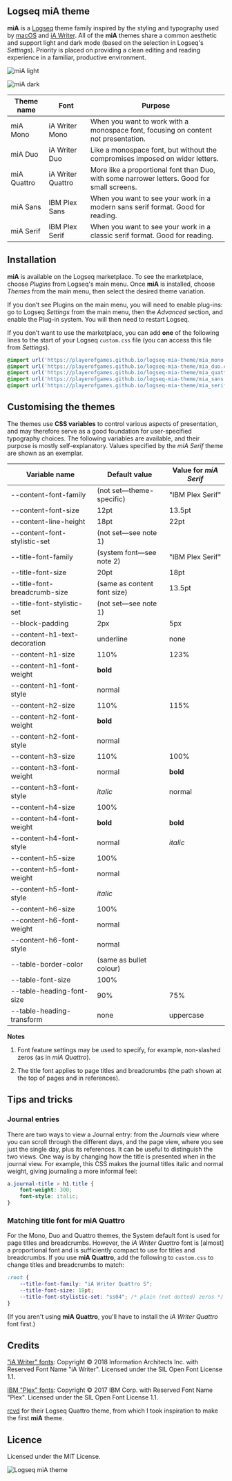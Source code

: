 ## Logseq miA theme

**miA** is a [Logseq](https://github.com/logseq/logseq) theme family inspired by the styling and typography used by [macOS](https://www.apple.com/macos/monterey/) and [iA Writer](https://ia.net/writer). All of the **miA** themes share a common aesthetic and support light and dark mode (based on the selection in Logseq's *Settings*). Priority is placed on providing a clean editing and reading experience in a familiar, productive environment.

![miA light](./screenshots/miA-light.png)

![miA dark](./screenshots/miA-dark.png)

| Theme name | Font | Purpose |
|---|---|---|
| miA Mono | iA Writer Mono | When you want to work with a monospace font, focusing on content not presentation. |
| miA Duo | iA Writer Duo | Like a monospace font, but without the compromises imposed on wider letters. |
| miA Quattro | iA Writer Quattro | More like a proportional font than Duo, with some narrower letters. Good for small screens. |
| miA Sans | IBM Plex Sans | When you want to see your work in a modern sans serif format. Good for reading. |
| miA Serif | IBM Plex Serif | When you want to see your work in a classic serif format. Good for reading. |

## Installation

**miA** is available on the Logseq marketplace. To see the marketplace, choose *Plugins* from Logseq's main menu. Once **miA** is installed, choose *Themes* from the main menu, then select the desired theme variation.

If you don’t see Plugins on the main menu, you will need to enable plug-ins: go to Logseq *Settings* from the main menu, then the *Advanced* section, and enable the Plug-in system. You will then need to restart Logseq.

If you don’t want to use the marketplace, you can add **one** of the following lines to the start of your Logseq `custom.css` file (you can access this file from *Settings*).

``` css
@import url('https://playerofgames.github.io/logseq-mia-theme/mia_mono.css');
@import url('https://playerofgames.github.io/logseq-mia-theme/mia_duo.css');
@import url('https://playerofgames.github.io/logseq-mia-theme/mia_quattro.css');
@import url('https://playerofgames.github.io/logseq-mia-theme/mia_sans.css');
@import url('https://playerofgames.github.io/logseq-mia-theme/mia_serif.css');
```

## Customising the themes

The themes use **CSS variables** to control various aspects of presentation, and may therefore serve as a good foundation for user-specified typography choices. The following variables are available, and their purpose is mostly self-explanatory. Values specified by the *miA Serif* theme are shown as an exemplar.

| Variable name | Default value | Value for *miA Serif* |
|---|---|---|
| --content-font-family | (not set—theme-specific) | "IBM Plex Serif" |
| --content-font-size | 12pt | 13.5pt |
| --content-line-height | 18pt | 22pt |
| --content-font-stylistic-set | (not set—see note 1) | |
| --title-font-family | (system font—see note 2) | "IBM Plex Serif" |
| --title-font-size | 20pt | 18pt |
| --title-font-breadcrumb-size | (same as content font size) | 13.5pt |
| --title-font-stylistic-set | (not set—see note 1) | |
| --block-padding | 2px | 5px |
| --content-h1-text-decoration | underline | none |
| --content-h1-size | 110% | 123% |
| --content-h1-font-weight | **bold** | |
| --content-h1-font-style | normal | |
| --content-h2-size | 110% | 115% |
| --content-h2-font-weight | **bold** | |
| --content-h2-font-style | normal | |
| --content-h3-size | 110% | 100% |
| --content-h3-font-weight | normal | **bold** |
| --content-h3-font-style | *italic* | normal |
| --content-h4-size | 100% | |
| --content-h4-font-weight | **bold** | **bold** |
| --content-h4-font-style | normal | *italic* |
| --content-h5-size | 100% | |
| --content-h5-font-weight | normal | |
| --content-h5-font-style | *italic* | |
| --content-h6-size | 100% | |
| --content-h6-font-weight | normal | |
| --content-h6-font-style | normal | |
| --table-border-color | (same as bullet colour) | |
| --table-font-size | 100% | |
| --table-heading-font-size | 90% | 75% |
| --table-heading-transform | none | uppercase |

**Notes**

1. Font feature settings may be used to specify, for example, non-slashed zeros (as in *miA Quattro*).

2. The title font applies to page titles and breadcrumbs (the path shown at the top of pages and in references).

## Tips and tricks

### Journal entries

There are two ways to view a Journal entry: from the *Journals* view where you can scroll through the different days, and the page view, where you see just the single day, plus its references. It can be useful to distinguish the two views. One way is by changing how the title is presented when in the journal view. For example, this CSS makes the journal titles italic and normal weight, giving journaling a more informal feel:

``` css
a.journal-title > h1.title {
	font-weight: 300;
	font-style: italic;
}
```

### Matching title font for **miA Quattro**
For the Mono, Duo and Quattro themes, the System default font is used for page titles and breadcrumbs. However, the *iA Writer Quattro* font is [almost] a proportional font and is sufficiently compact to use for titles and breadcrumbs. If you use **miA Quattro**, add the following to `custom.css` to change titles and breadcrumbs to match:

``` css
:root {
	--title-font-family: "iA Writer Quattro S";
	--title-font-size: 18pt;
	--title-font-stylistic-set: "ss04"; /* plain (not dotted) zeros */
}
```

(If you aren't using **miA Quattro**, you'll have to install the *iA Writer Quattro* font first.)

## Credits

["iA Writer" fonts](https://ia.net/topics/a-typographic-christmas): Copyright © 2018 Information Architects Inc. with Reserved Font Name "iA Writer". Licensed under the SIL Open Font License 1.1.

[IBM "Plex" fonts](https://www.ibm.com/plex/): Copyright © 2017 IBM Corp. with Reserved Font Name "Plex". Licensed under the SIL Open Font License 1.1.

[rcvd](https://github.com/rcvd) for their Logseq Quattro theme, from which I took inspiration to make the first **miA** theme.

## Licence

Licensed under the MIT License.



![Logseq miA theme](./icon.png)



